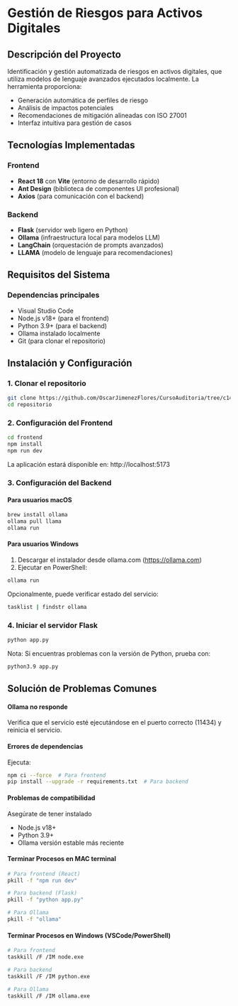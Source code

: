 # Gestión de Riesgos para Activos Digitales

## Descripción del Proyecto
Identificación y gestión automatizada de riesgos en activos digitales, que utiliza modelos de lenguaje avanzados ejecutados localmente. La herramienta proporciona:

- Generación automática de perfiles de riesgo
- Análisis de impactos potenciales
- Recomendaciones de mitigación alineadas con ISO 27001
- Interfaz intuitiva para gestión de casos

## Tecnologías Implementadas

### Frontend
- **React 18** con **Vite** (entorno de desarrollo rápido)
- **Ant Design** (biblioteca de componentes UI profesional)
- **Axios** (para comunicación con el backend)

### Backend
- **Flask** (servidor web ligero en Python)
- **Ollama** (infraestructura local para modelos LLM)
- **LangChain** (orquestación de prompts avanzados)
- **LLAMA** (modelo de lenguaje para recomendaciones)

## Requisitos del Sistema

### Dependencias principales
- Visual Studio Code
- Node.js v18+ (para el frontend)
- Python 3.9+ (para el backend)
- Ollama instalado localmente
- Git (para clonar el repositorio)

## Instalación y Configuración

### 1. Clonar el repositorio
```bash
git clone https://github.com/OscarJimenezFlores/CursoAuditoria/tree/c1470d3bd4dbc65dd70a6231a5ba64f456126336/AuditoriaRiesgos
cd repositorio
```

### 2. Configuración del Frontend
```bash
cd frontend
npm install
npm run dev
```
La aplicación estará disponible en: http://localhost:5173

### 3. Configuración del Backend

#### Para usuarios macOS
```bash
brew install ollama
ollama pull llama
ollama run 
```

#### Para usuarios Windows

1. Descargar el instalador desde ollama.com (https://ollama.com)  
2. Ejecutar en PowerShell:

```bash
ollama run 
```
   Opcionalmente, puede verificar estado del servicio:
```bash
tasklist | findstr ollama
```

### 4. Iniciar el servidor Flask

```bash
python app.py
```
Nota: Si encuentras problemas con la versión de Python, prueba con:
```bash
python3.9 app.py
```

## Solución de Problemas Comunes

#### Ollama no responde

Verifica que el servicio esté ejecutándose en el puerto correcto (11434) y reinicia el servicio.

#### Errores de dependencias

Ejecuta:
```bash
npm ci --force  # Para frontend
pip install --upgrade -r requirements.txt  # Para backend
```

#### Problemas de compatibilidad

Asegúrate de tener instalado
- Node.js v18+
- Python 3.9+
- Ollama versión estable más reciente

#### Terminar Procesos en MAC terminal
```bash
# Para frontend (React)
pkill -f "npm run dev"

# Para backend (Flask)
pkill -f "python app.py"

# Para Ollama
pkill -f "ollama"
```

#### Terminar Procesos en Windows (VSCode/PowerShell)
```bash
# Para frontend
taskkill /F /IM node.exe

# Para backend
taskkill /F /IM python.exe

# Para Ollama
taskkill /F /IM ollama.exe
```


